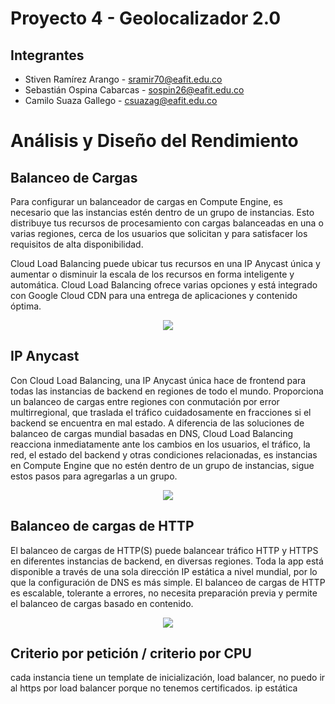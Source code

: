 # Proyecto 4 - Geolocalizador 2.0

## Integrantes 

- Stiven Ramírez Arango - sramir70@eafit.edu.co
- Sebastián Ospina Cabarcas - sospin26@eafit.edu.co
- Camilo Suaza Gallego - csuazag@eafit.edu.co

# Análisis y Diseño del Rendimiento

## Balanceo de Cargas

Para configurar un balanceador de cargas en Compute Engine, es necesario que las instancias estén dentro de un grupo de instancias. Esto distribuye tus recursos de procesamiento con cargas balanceadas en una o varias regiones, cerca de los usuarios que solicitan y para satisfacer los requisitos de alta disponibilidad. 

Cloud Load Balancing puede ubicar tus recursos en una IP Anycast única y aumentar o disminuir la escala de los recursos en forma inteligente y automática. Cloud Load Balancing ofrece varias opciones y está integrado con Google Cloud CDN para una entrega de aplicaciones y contenido óptima.

<p align="center">
<img src="https://cloud.google.com/images/products/load-balancing/worldwide-autoscaling.png?hl=es">
</p>

## IP Anycast

Con Cloud Load Balancing, una IP Anycast única hace de frontend para todas las instancias de backend en regiones de todo el mundo. Proporciona un balanceo de cargas entre regiones con conmutación por error multirregional, que traslada el tráfico cuidadosamente en fracciones si el backend se encuentra en mal estado. A diferencia de las soluciones de balanceo de cargas mundial basadas en DNS, Cloud Load Balancing reacciona inmediatamente ante los cambios en los usuarios, el tráfico, la red, el estado del backend y otras condiciones relacionadas, es instancias en Compute Engine que no estén dentro de un grupo de instancias, sigue estos pasos para agregarlas a un grupo.

<p align="center">
<img src="https://cloud.google.com/images/products/load-balancing/software-defined-load-balance.png?hl=es-419">
</p>

## Balanceo de cargas de HTTP

El balanceo de cargas de HTTP(S) puede balancear tráfico HTTP y HTTPS en diferentes instancias de backend, en diversas regiones. Toda la app está disponible a través de una sola dirección IP estática a nivel  mundial, por lo que la configuración de DNS es más simple. El balanceo de cargas de HTTP es escalable, tolerante a errores, no necesita preparación previa y permite el balanceo de cargas basado en contenido.

<p align="center">
<img src="https://user-images.githubusercontent.com/31974084/59069066-ac9f8080-887b-11e9-9ffd-2a706adbc790.png">
</p>

## Criterio por petición / criterio por CPU

cada instancia tiene un template de inicialización, load balancer, no puedo ir al https por load balancer porque no tenemos certificados.  ip estática

